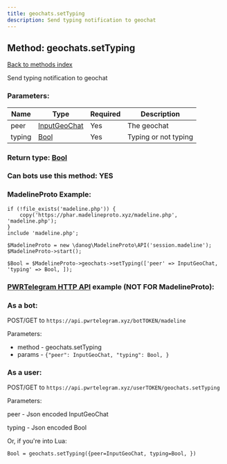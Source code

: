 ```yaml
---
title: geochats.setTyping
description: Send typing notification to geochat
---
```

## Method: geochats.setTyping  
[Back to methods index](index.md)


Send typing notification to geochat

### Parameters:

| Name     |    Type       | Required | Description |
|----------|---------------|----------|-------------|
|peer|[InputGeoChat](../types/InputGeoChat.md) | Yes|The geochat|
|typing|[Bool](../types/Bool.md) | Yes|Typing or not typing|


### Return type: [Bool](../types/Bool.md)

### Can bots use this method: **YES**


### MadelineProto Example:


```
if (!file_exists('madeline.php')) {
    copy('https://phar.madelineproto.xyz/madeline.php', 'madeline.php');
}
include 'madeline.php';

$MadelineProto = new \danog\MadelineProto\API('session.madeline');
$MadelineProto->start();

$Bool = $MadelineProto->geochats->setTyping(['peer' => InputGeoChat, 'typing' => Bool, ]);
```

### [PWRTelegram HTTP API](https://pwrtelegram.xyz) example (NOT FOR MadelineProto):

### As a bot:

POST/GET to `https://api.pwrtelegram.xyz/botTOKEN/madeline`

Parameters:

* method - geochats.setTyping
* params - `{"peer": InputGeoChat, "typing": Bool, }`



### As a user:

POST/GET to `https://api.pwrtelegram.xyz/userTOKEN/geochats.setTyping`

Parameters:

peer - Json encoded InputGeoChat

typing - Json encoded Bool




Or, if you're into Lua:

```
Bool = geochats.setTyping({peer=InputGeoChat, typing=Bool, })
```

